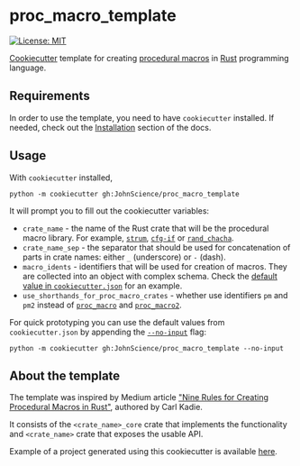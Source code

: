 # proc_macro_template
[![License: MIT](https://img.shields.io/badge/License-MIT-yellow.svg)](https://opensource.org/licenses/MIT)

[Cookiecutter](https://github.com/cookiecutter/cookiecutter) template for creating [procedural macros](https://doc.rust-lang.org/reference/procedural-macros.html) in [Rust](https://www.rust-lang.org/) programming language.

## Requirements

In order to use the template, you need to have `cookiecutter` installed. If needed, check out the [Installation](https://cookiecutter.readthedocs.io/en/stable/installation.html) section of the docs.

## Usage

With `cookiecutter` installed,

```console
python -m cookiecutter gh:JohnScience/proc_macro_template
```

It will prompt you to fill out the cookiecutter variables:

* `crate_name` - the name of the Rust crate that will be the procedural macro library. For example, [`strum`](https://crates.io/crates/strum), [`cfg-if`](https://crates.io/crates/cfg-if) or [`rand_chacha`](https://crates.io/crates/rand_chacha).
* `crate_name_sep` - the separator that should be used for concatenation of parts in crate names: either `_` (underscore) or `-` (dash).
* `macro_idents` - identifiers that will be used for creation of macros. They are collected into an object with complex schema. Check the [default value in `cookiecutter.json`](https://github.com/JohnScience/proc_macro_template/blob/main/cookiecutter.json#L4-L23) for an example.
* `use_shorthands_for_proc_macro_crates` - whether use identifiers `pm` and `pm2` instead of [`proc_macro`](https://doc.rust-lang.org/proc_macro/) and [`proc_macro2`](https://crates.io/crates/proc-macro2).

For quick prototyping you can use the default values from `cookiecutter.json` by appending the [`--no-input`](https://cookiecutter.readthedocs.io/en/1.7.0/advanced/cli_options.html#cmdoption-no-input) flag:

```console
python -m cookiecutter gh:JohnScience/proc_macro_template --no-input
```

## About the template

The template was inspired by Medium article ["Nine Rules for Creating Procedural Macros in Rust"](https://towardsdatascience.com/nine-rules-for-creating-procedural-macros-in-rust-595aa476a7ff), authored by Carl Kadie.

It consists of the `<crate_name>_core` crate that implements the functionality and `<crate_name>` crate that exposes the usable API.

Example of a project generated using this cookiecutter is available [here](https://github.com/JohnScience/proc_macro_template_example).
